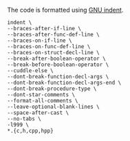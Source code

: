 The code is formatted using [GNU indent](https://www.gnu.org/software/indent/).

```
indent \
--braces-after-if-line \
--braces-after-func-def-line \
--braces-on-if-line \
--braces-on-func-def-line \
--braces-on-struct-decl-line \
--break-after-boolean-operator \ 
--break-before-boolean-operator \
--cuddle-else \
--dont-break-function-decl-args \
--dont-break-function-decl-args-end \
--dont-break-procedure-type \
--dont-star-comments \
--format-all-comments \
--leave-optional-blank-lines \
--space-after-cast \
--no-tabs \
-l999 \
*.{c,h,cpp,hpp}
```
